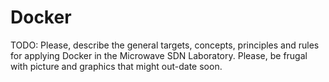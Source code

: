 # Docker

TODO: Please, describe the general targets, concepts, principles and rules for applying Docker in the Microwave SDN Laboratory.
Please, be frugal with picture and graphics that might out-date soon.